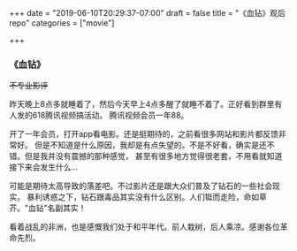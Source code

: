 +++
date = "2019-06-10T20:29:37-07:00"
draft = false
title = "《血钻》观后repo"
categories = ["movie"]

+++


### 《血钻》

~~不专业影评~~

昨天晚上8点多就睡着了，然后今天早上4点多醒了就睡不着了。正好看到群里有人发的618腾讯视频搞活动。
腾讯视频会员一年88。

开了一年会员，打开app看电影。还是挺期待的，之前看很多网站和影片都反馈非常好。
但是不知道是什么原因，我却是有点失望的。不是不好看，确实是还不错。但是我并没有震撼的那种感觉，
甚至有很多地方觉得很老套，不用看就知道接下来会发生什么...

可能是期待太高导致的落差吧。不过影片还是跟大众们普及了钻石的一些社会现实。
暴利诱惑之下，钻石跟毒品其实没有什么区别。人们铤而走险，命如草芥。"血钻"名副其实！

看着战乱的非洲，也是感慨我们处于和平年代。前人栽树，后人乘凉。感谢各位革命先烈。